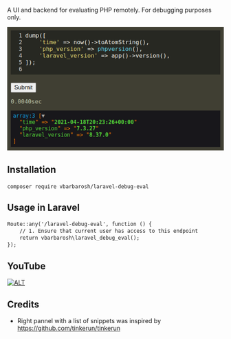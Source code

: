 A UI and backend for evaluating PHP remotely.  For debugging purposes only.

![cover](cover.png)

## Installation

    composer require vbarbarosh/laravel-debug-eval

## Usage in Laravel

    Route::any('/laravel-debug-eval', function () {
        // 1. Ensure that current user has access to this endpoint
        return vbarbarosh\laravel_debug_eval();
    });

## YouTube

[![ALT](https://img.youtube.com/vi/gSofz-bkuCs/0.jpg)](https://www.youtube.com/watch?v=gSofz-bkuCs)

## Credits

* Right pannel with a list of snippets was inspired by https://github.com/tinkerun/tinkerun

